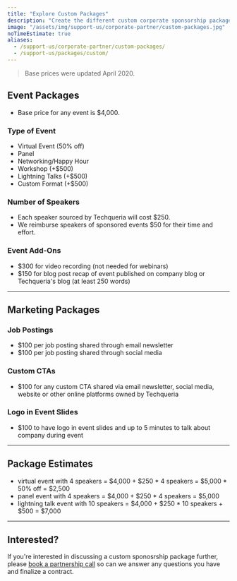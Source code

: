 ```yaml
---
title: "Explore Custom Packages"
description: "Create the different custom corporate sponsorship packages for events and marketing provided by Techqueria. 📐"
image: "/assets/img/support-us/corporate-partner/custom-packages.jpg"
noTimeEstimate: true
aliases:
  - /support-us/corporate-partner/custom-packages/
  - /support-us/packages/custom/
---
```


> Base prices were updated April 2020.

## Event Packages

- Base price for any event is $4,000.

### Type of Event

- Virtual Event (50% off)
- Panel
- Networking/Happy Hour
- Workshop (+$500)
- Lightning Talks (+$500)
- Custom Format (+$500)

### Number of Speakers

- Each speaker sourced by Techqueria will cost $250.
- We reimburse speakers of sponsored events $50 for their time and effort.

### Event Add-Ons

- $300 for video recording (not needed for webinars)
- $150 for blog post recap of event published on company blog or Techqueria's blog (at least 250 words)

---

## Marketing Packages

### Job Postings

- $100 per job posting shared through email newsletter
- $100 per job posting shared through social media

### Custom CTAs

- $100 for any custom CTA shared via email newsletter, social media, website or other online platforms owned by Techqueria

### Logo in Event Slides

- $100 to have logo in event slides and up to 5 minutes to talk about company during event

---

## Package Estimates

- virtual event with 4 speakers = $4,000 + $250 * 4 speakers = $5,000 * 50% off = $2,500
- panel event with 4 speakers = $4,000 + $250 * 4 speakers = $5,000
- lightning talk event with 10 speakers = $4,000 + $250 * 10 speakers + $500 = $7,000

---

## Interested?

If you're interested in discussing a custom sponosrship package further, please [book a partnership call](https://calendly.com/techqueria/hello/?source=website) so can we answer any questions you have and finalize a contract.
